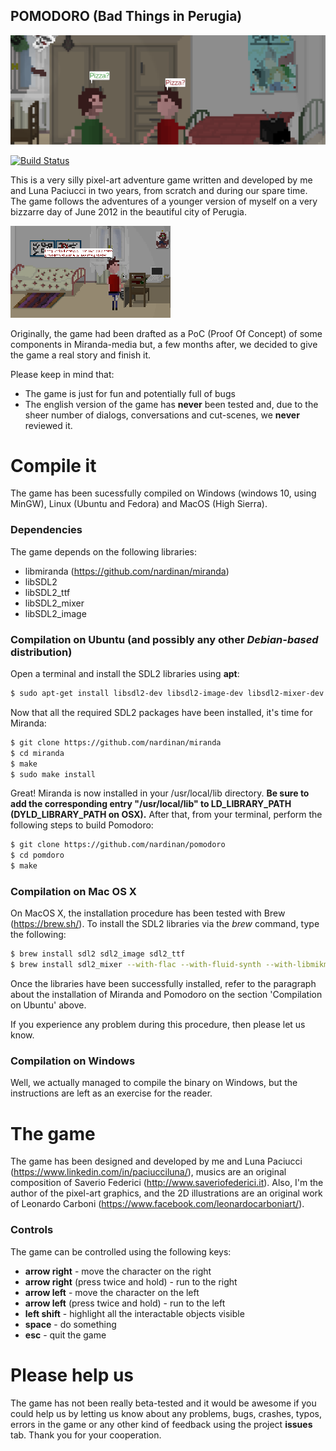 POMODORO (Bad Things in Perugia)
-------------------------

![Pizza?](banner.png)

[![Build Status](https://travis-ci.org/nardinan/pomodoro.svg?branch=master)](https://travis-ci.org/nardinan/pomodoro)

This is a very silly pixel-art adventure game written and developed by me and Luna Paciucci in two years, from scratch and during our spare time. The game follows the adventures of a younger version of myself on a very bizzarre day of June 2012 in the beautiful city of Perugia.

![I'm the man that goes and goes and goes](demo_intro.gif)

Originally, the game had been drafted as a PoC (Proof Of Concept) of some components in Miranda-media but, a few months after, we decided to give the game a real story and finish it.

Please keep in mind that:
 * The game is just for fun and potentially full of bugs
 * The english version of the game has **never** been tested and, due to the sheer number of dialogs, conversations and cut-scenes, we **never** reviewed it.

# Compile it

The game has been sucessfully compiled on Windows (windows 10, using MinGW), Linux (Ubuntu and Fedora) and MacOS (High Sierra).

### Dependencies
The game depends on the following libraries:
 * libmiranda (https://github.com/nardinan/miranda)
 * libSDL2
 * libSDL2_ttf
 * libSDL2_mixer
 * libSDL2_image

### Compilation on Ubuntu (and possibly any other _Debian-based_ distribution)

Open a terminal and install the SDL2 libraries using **apt**:
```bash
$ sudo apt-get install libsdl2-dev libsdl2-image-dev libsdl2-mixer-dev libsdl2-ttf-dev
```

Now that all the required SDL2 packages have been installed, it's time for Miranda:
```bash
$ git clone https://github.com/nardinan/miranda
$ cd miranda
$ make
$ sudo make install
```
Great! Miranda is now installed in your /usr/local/lib directory. **Be sure to add the corresponding entry "/usr/local/lib" to LD_LIBRARY_PATH (DYLD_LIBRARY_PATH on OSX).** After that, from your terminal, perform the following steps to build Pomodoro:
```bash
$ git clone https://github.com/nardinan/pomodoro
$ cd pomdoro
$ make
```

### Compilation on Mac OS X

On MacOS X, the installation procedure has been tested with Brew (https://brew.sh/). To install the SDL2 libraries via the *brew* command, type the following:
```bash
$ brew install sdl2 sdl2_image sdl2_ttf
$ brew install sdl2_mixer --with-flac --with-fluid-synth --with-libmikmod --with-mpg123 --HEAD
```
Once the libraries have been successfully installed, refer to the paragraph about the installation of Miranda and Pomodoro on the section 'Compilation on Ubuntu' above.

If you experience any problem during this procedure, then please let us know.

### Compilation on Windows

Well, we actually managed to compile the binary on Windows, but the instructions are left as an exercise for the reader.

# The game

The game has been designed and developed by me and Luna Paciucci (https://www.linkedin.com/in/paciucciluna/), musics are an original composition of Saverio Federici (http://www.saveriofederici.it). Also, I'm the author of the pixel-art graphics, and the 2D illustrations are an original work of Leonardo Carboni (https://www.facebook.com/leonardocarboniart/).

### Controls
The game can be controlled using the following keys:
* **arrow right** - move the character on the right
* **arrow right** (press twice and hold) - run to the right
* **arrow left** - move the character on the left
* **arrow left** (press twice and hold) - run to the left
* **left shift** - highlight all the interactable objects visible
* **space** - do something
* **esc** - quit the game

# Please help us

The game has not been really beta-tested and it would be awesome if you could help us by letting us know about any problems, bugs, crashes, typos, errors in the game or any other kind of feedback using the project **issues** tab.
Thank you for your cooperation.


